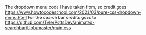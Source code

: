 The dropdown menu code I have taken from, so credit goes https://www.howtocodeschool.com/2023/03/pure-css-dropdown-menu.html 
For the search bar credits goes to https://github.com/TylerPottsDev/animated-searchbar/blob/master/main.css
